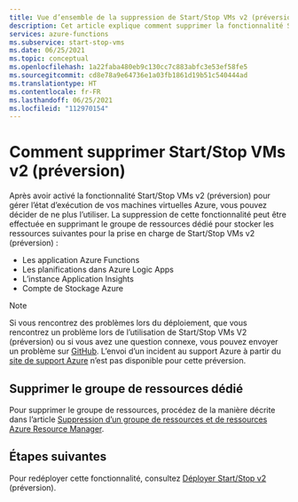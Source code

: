 ```yaml
---
title: Vue d’ensemble de la suppression de Start/Stop VMs v2 (préversion)
description: Cet article explique comment supprimer la fonctionnalité Start/Stop VMs v2 (préversion).
services: azure-functions
ms.subservice: start-stop-vms
ms.date: 06/25/2021
ms.topic: conceptual
ms.openlocfilehash: 1a22faba480eb9c130cc7c883abfc3e53ef58fe5
ms.sourcegitcommit: cd8e78a9e64736e1a03fb1861d19b51c540444ad
ms.translationtype: HT
ms.contentlocale: fr-FR
ms.lasthandoff: 06/25/2021
ms.locfileid: "112970154"
---
```

# <a name="how-to-remove-startstop-vms-v2-preview"></a>Comment supprimer Start/Stop VMs v2 (préversion)

Après avoir activé la fonctionnalité Start/Stop VMs v2 (préversion) pour gérer l’état d’exécution de vos machines virtuelles Azure, vous pouvez décider de ne plus l’utiliser. La suppression de cette fonctionnalité peut être effectuée en supprimant le groupe de ressources dédié pour stocker les ressources suivantes pour la prise en charge de Start/Stop VMs v2 (préversion) :

- Les application Azure Functions
- Les planifications dans Azure Logic Apps
- L’instance Application Insights
- Compte de Stockage Azure

> [!NOTE]
> Si vous rencontrez des problèmes lors du déploiement, que vous rencontrez un problème lors de l’utilisation de Start/Stop VMs V2 (préversion) ou si vous avez une question connexe, vous pouvez envoyer un problème sur [GitHub](https://github.com/microsoft/startstopv2-deployments/issues). L’envoi d’un incident au support Azure à partir du [site de support Azure](https://azure.microsoft.com/support/options/) n’est pas disponible pour cette préversion. 

## <a name="delete-the-dedicated-resource-group"></a>Supprimer le groupe de ressources dédié

Pour supprimer le groupe de ressources, procédez de la manière décrite dans l’article [Suppression d’un groupe de ressources et de ressources Azure Resource Manager](../../azure-resource-manager/management/delete-resource-group.md).

## <a name="next-steps"></a>Étapes suivantes

Pour redéployer cette fonctionnalité, consultez [Déployer Start/Stop v2](deploy.md) (préversion).